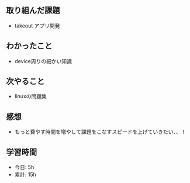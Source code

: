 ## 取り組んだ課題
- takeout アプリ開発

## わかったこと
- device周りの細かい知識

## 次やること
- linuxの問題集

## 感想
- もっと費やす時間を増やして課題をこなすスピードを上げていきたい、、！

## 学習時間
- 今日: 5h
- 累計: 15h
